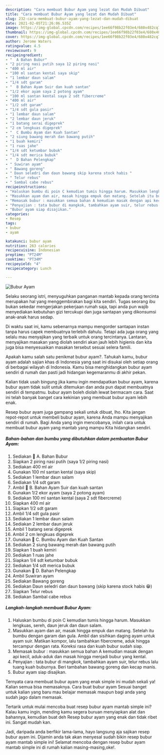 ```yaml
---
description: "Cara membuat Bubur Ayam yang lezat dan Mudah Dibuat"
title: "Cara membuat Bubur Ayam yang lezat dan Mudah Dibuat"
slug: 232-cara-membuat-bubur-ayam-yang-lezat-dan-mudah-dibuat
date: 2021-02-05T21:26:06.535Z
image: https://img-global.cpcdn.com/recipes/1ee66f98b22f03e4/680x482cq70/bubur-ayam-foto-resep-utama.jpg
thumbnail: https://img-global.cpcdn.com/recipes/1ee66f98b22f03e4/680x482cq70/bubur-ayam-foto-resep-utama.jpg
cover: https://img-global.cpcdn.com/recipes/1ee66f98b22f03e4/680x482cq70/bubur-ayam-foto-resep-utama.jpg
author: Jerome Waters
ratingvalue: 4.5
reviewcount: 9
recipeingredient:
- "  A Bahan Bubur"
- "2 piring nasi putih saya 12 piring nasi"
- "400 ml air"
- "100 ml santan kental saya skip"
- "1 lembar daun salam"
- "1/4 sdt garam"
- "  B Bahan Ayam Suir dan kuah santan"
- "1/2 ekor ayam saya 2 potong ayam"
- "100 ml santan kental saya 2 sdt fibercreme"
- "400 ml air"
- "1/2 sdt garam"
- "1/4 sdt gula pasir"
- "1 lembar daun salam"
- "2 lembar daun jeruk"
- "1 batang serai digeprek"
- "2 cm lengkuas digeprek"
- "  C Bumbu Ayam dan Kuah Santan"
- "2 siung bawang merah dan bawang putih"
- "1 buah kemiri"
- "1 ruas jahe"
- "1/4 sdt ketumbar bubuk"
- "1/4 sdt merica bubuk"
- "  D Bahan Pelengkap"
- " Suwiran ayam"
- " Bawang goreng"
- " Daun seledri dan daun bawang skip karena stock habis "
- " Telur rebus"
- " Sambal cabe rebus"
recipeinstructions:
- "Haluskan bumbu di poin C kemudian tumis hingga harum. Masukkan lengkuas, sereh, daun jeruk dan daun salam."
- "Masukkan ayam dan air, masak hingga empuk dan matang. Setelah itu bumbu dengan garam dan gula. Ambil dan sisihkan daging ayam untuk ayam suir. Matikan kompor, lalu tambahkan fibercreme, aduk hingga tercampur dengan rata. Koreksi rasa dan kuah bubur sudah siap."
- "Memasak bubur : masukkan semua bahan A kemudian masak dengan api kecil, aduk-aduk dan masak hingga menjadi bubur yang kental."
- "Penyajian : tata bubur di mangkok, tambahkan ayam suir, telur rebus lalu tuang kuah buburnya. Beri tambahan bawang goreng dan kecap manis."
- "Bubur ayam siap disajikan."
categories:
- Resep
tags:
- bubur
- ayam

katakunci: bubur ayam 
nutrition: 263 calories
recipecuisine: Indonesian
preptime: "PT24M"
cooktime: "PT34M"
recipeyield: "4"
recipecategory: Lunch

---
```



![Bubur Ayam](https://img-global.cpcdn.com/recipes/1ee66f98b22f03e4/680x482cq70/bubur-ayam-foto-resep-utama.jpg)

Selaku seorang istri, menyuguhkan panganan mantab kepada orang tercinta merupakan hal yang menggembirakan bagi kita sendiri. Tugas seorang ibu bukan sekedar mengerjakan pekerjaan rumah saja, tapi anda pun wajib menyediakan kebutuhan gizi tercukupi dan juga santapan yang dikonsumsi anak-anak harus sedap.

Di waktu  saat ini, kamu sebenarnya mampu mengorder santapan instan tanpa harus capek membuatnya terlebih dahulu. Tetapi ada juga orang yang selalu mau menyajikan yang terbaik untuk orang tercintanya. Lantaran, menyajikan masakan yang diolah sendiri akan jauh lebih higienis dan kita juga bisa menyesuaikan masakan tersebut sesuai selera famili. 



Apakah kamu salah satu penikmat bubur ayam?. Tahukah kamu, bubur ayam adalah sajian khas di Indonesia yang saat ini disukai oleh setiap orang di berbagai wilayah di Indonesia. Kamu bisa menghidangkan bubur ayam sendiri di rumah dan pasti jadi hidangan kegemaranmu di akhir pekan.

Kalian tidak usah bingung jika kamu ingin mendapatkan bubur ayam, karena bubur ayam tidak sulit untuk ditemukan dan anda pun dapat membuatnya sendiri di tempatmu. bubur ayam boleh diolah lewat bermacam cara. Saat ini telah banyak banget cara kekinian yang membuat bubur ayam lebih enak.

Resep bubur ayam juga gampang sekali untuk dibuat, lho. Kita jangan repot-repot untuk membeli bubur ayam, karena Anda mampu menyajikan sendiri di rumah. Bagi Anda yang ingin mencobanya, inilah cara untuk membuat bubur ayam yang mantab yang mampu Kita hidangkan sendiri.

<!--inarticleads1-->

##### Bahan-bahan dan bumbu yang dibutuhkan dalam pembuatan Bubur Ayam:

1. Sediakan  💛 A. Bahan Bubur
1. Siapkan 2 piring nasi putih (saya 1/2 piring nasi)
1. Sediakan 400 ml air
1. Gunakan 100 ml santan kental (saya skip)
1. Sediakan 1 lembar daun salam
1. Sediakan 1/4 sdt garam
1. Ambil  💛 B. Bahan Ayam Suir dan kuah santan
1. Gunakan 1/2 ekor ayam (saya 2 potong ayam)
1. Sediakan 100 ml santan kental (saya 2 sdt fibercreme)
1. Siapkan 400 ml air
1. Siapkan 1/2 sdt garam
1. Ambil 1/4 sdt gula pasir
1. Sediakan 1 lembar daun salam
1. Sediakan 2 lembar daun jeruk
1. Ambil 1 batang serai digeprek
1. Ambil 2 cm lengkuas digeprek
1. Gunakan  💛 C. Bumbu Ayam dan Kuah Santan
1. Sediakan 2 siung bawang merah dan bawang putih
1. Siapkan 1 buah kemiri
1. Sediakan 1 ruas jahe
1. Siapkan 1/4 sdt ketumbar bubuk
1. Sediakan 1/4 sdt merica bubuk
1. Gunakan  💛 D. Bahan Pelengkap
1. Ambil  Suwiran ayam
1. Sediakan  Bawang goreng
1. Sediakan  Daun seledri dan daun bawang (skip karena stock habis 😁)
1. Siapkan  Telur rebus
1. Sediakan  Sambal cabe rebus




<!--inarticleads2-->

##### Langkah-langkah membuat Bubur Ayam:

1. Haluskan bumbu di poin C kemudian tumis hingga harum. Masukkan lengkuas, sereh, daun jeruk dan daun salam.
1. Masukkan ayam dan air, masak hingga empuk dan matang. Setelah itu bumbu dengan garam dan gula. Ambil dan sisihkan daging ayam untuk ayam suir. Matikan kompor, lalu tambahkan fibercreme, aduk hingga tercampur dengan rata. Koreksi rasa dan kuah bubur sudah siap.
1. Memasak bubur : masukkan semua bahan A kemudian masak dengan api kecil, aduk-aduk dan masak hingga menjadi bubur yang kental.
1. Penyajian : tata bubur di mangkok, tambahkan ayam suir, telur rebus lalu tuang kuah buburnya. Beri tambahan bawang goreng dan kecap manis.
1. Bubur ayam siap disajikan.




Ternyata cara membuat bubur ayam yang enak simple ini mudah sekali ya! Kalian semua bisa memasaknya. Cara buat bubur ayam Sesuai banget untuk kalian yang baru mau belajar memasak maupun bagi anda yang sudah jago dalam memasak.

Tertarik untuk mulai mencoba buat resep bubur ayam mantab simple ini? Kalau kamu ingin, mending kamu segera buruan menyiapkan alat dan bahannya, kemudian buat deh Resep bubur ayam yang enak dan tidak ribet ini. Sangat mudah kan. 

Jadi, daripada anda berfikir lama-lama, hayo langsung aja sajikan resep bubur ayam ini. Dijamin anda tak akan menyesal sudah bikin resep bubur ayam mantab simple ini! Selamat mencoba dengan resep bubur ayam mantab simple ini di rumah kalian masing-masing,oke!.

